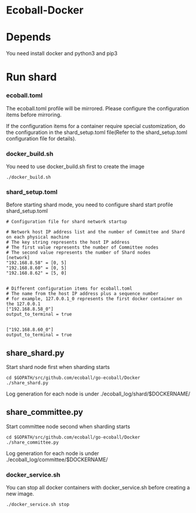 Ecoball-Docker
========

# Depends

You need install docker and python3 and pip3

# Run shard

### ecoball.toml
The ecoball.toml profile will be mirrored. Please configure the configuration items before mirroring.

If the configuration items for a container require special customization, do the configuration in the shard_setup.toml file(Refer to the shard_setup.toml configuration file for details).

### docker_build.sh
You need to use docker_build.sh first to create the image
```
./docker_build.sh
```

### shard_setup.toml
Before starting shard mode, you need to configure shard start profile shard_setup.toml
```
# Configuration file for shard network startup

# Network host IP address list and the number of Committee and Shard on each physical machine
# The key string represents the host IP address 
# The first value represents the number of Committee nodes
# The second value represents the number of Shard nodes
[network]
"192.168.8.58" = [0, 5]
"192.168.8.60" = [0, 5]
"192.168.8.62" = [5, 0]


# Different configuration items for ecoball.toml
# The name from the host IP address plus a sequence number
# for example, 127.0.0.1_0 represents the first docker container on the 127.0.0.1
["192.168.8.58_0"]
output_to_terminal = true


["192.168.8.60_0"]
output_to_terminal = true
```

## share_shard.py
Start shard node first when sharding starts
```
cd $GOPATH/src/github.com/ecoball/go-ecoball/Docker
./share_shard.py 
```
Log generation for each node is under ./ecoball_log/shard/$DOCKERNAME/ 

## share_committee.py

Start committee node second when sharding starts
```
cd $GOPATH/src/github.com/ecoball/go-ecoball/Docker
./share_committee.py 
```
Log generation for each node is under ./ecoball_log/committee/$DOCKERNAME/ 

### docker_service.sh
You can stop all docker containers with docker_service.sh before creating a new image.
```
./docker_service.sh stop
```